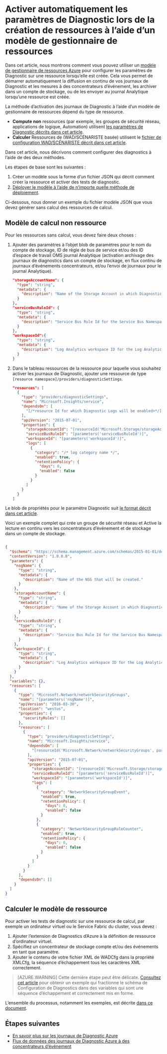 <properties
    pageTitle="Activer automatiquement les paramètres de Diagnostic à l’aide d’un modèle de gestionnaire de ressources | Microsoft Azure"
    description="Apprenez à utiliser un modèle de gestionnaire de ressources pour créer les paramètres de diagnostic qui vous permet de diffuser vos journaux de diagnostic à des concentrateurs d’événement ou de les stocker dans un compte de stockage."
    authors="johnkemnetz"
    manager="rboucher"
    editor=""
    services="monitoring-and-diagnostics"
    documentationCenter="monitoring-and-diagnostics"/>

<tags
    ms.service="monitoring-and-diagnostics"
    ms.workload="na"
    ms.tgt_pltfrm="na"
    ms.devlang="na"
    ms.topic="article"
    ms.date="09/26/2016"
    ms.author="johnkem"/>

# <a name="automatically-enable-diagnostic-settings-at-resource-creation-using-a-resource-manager-template"></a>Activer automatiquement les paramètres de Diagnostic lors de la création de ressources à l’aide d’un modèle de gestionnaire de ressources
Dans cet article, nous montrons comment vous pouvez utiliser un [modèle de gestionnaire de ressources Azure](../resource-group-authoring-templates.md) pour configurer les paramètres de Diagnostic sur une ressource lorsqu’elle est créée. Cela vous permet de démarrer automatiquement la diffusion en continu de vos journaux de Diagnostic et les mesures à des concentrateurs d’événement, les archiver dans un compte de stockage, ou de les envoyer au journal Analytique lorsqu’une ressource est créée.

La méthode d’activation des journaux de Diagnostic à l’aide d’un modèle de gestionnaire de ressources dépend du type de ressource.

- **Compute non** ressources (par exemple, les groupes de sécurité réseau, applications de logique, Automation) utilisent [les paramètres de Diagnostic décrits dans cet article](./monitoring-overview-of-diagnostic-logs.md#diagnostic-settings).
- **Calculer** Ressources de (WAD/SCÉNARISTE basée) utilisent le [fichier de configuration WAD/SCÉNARISTE décrit dans cet article](../vs-azure-tools-diagnostics-for-cloud-services-and-virtual-machines.md).

Dans cet article, nous décrivons comment configurer des diagnostics à l’aide de des deux méthodes.

Les étapes de base sont les suivantes :

1. Créer un modèle sous la forme d’un fichier JSON qui décrit comment créer la ressource et activer des tests de diagnostic.
2. [Déployer le modèle à l’aide de n’importe quelle méthode de déploiement](../resource-group-template-deploy.md).

Ci-dessous, nous donner un exemple du fichier modèle JSON que vous devez générer sans calcul des ressources de calcul.

## <a name="non-compute-resource-template"></a>Modèle de calcul non ressource
Pour les ressources sans calcul, vous devez faire deux choses :

1. Ajouter des paramètres à l’objet blob de paramètres pour le nom du compte de stockage, ID de règle de bus de service et/ou des ID d’espace de travail OMS journal Analytique (activation archivage des journaux de diagnostics dans un compte de stockage, en flux continu de journaux d’événements concentrateurs, et/ou l’envoi de journaux pour le journal Analytique).

    ```json
    "storageAccountName": {
      "type": "string",
      "metadata": {
        "description": "Name of the Storage Account in which Diagnostic Logs should be saved."
      }
    },
    "serviceBusRuleId": {
      "type": "string",
      "metadata": {
        "description": "Service Bus Rule Id for the Service Bus Namespace in which the Event Hub should be created or streamed to."
      }
    },
    "workspaceId":{
      "type": "string",
      "metadata": {
        "description": "Log Analytics workspace ID for the Log Analytics workspace to which logs will be sent."
      }
    }
    ```
2. Dans le tableau ressources de la ressource pour laquelle vous souhaitez activer les journaux de Diagnostic, ajouter une ressource de type `[resource namespace]/providers/diagnosticSettings`.

    ```json
    "resources": [
      {
        "type": "providers/diagnosticSettings",
        "name": "Microsoft.Insights/service",
        "dependsOn": [
          "[/*resource Id for which Diagnostic Logs will be enabled>*/]"
        ],
        "apiVersion": "2015-07-01",
        "properties": {
          "storageAccountId": "[resourceId('Microsoft.Storage/storageAccounts', parameters('storageAccountName'))]",
          "serviceBusRuleId": "[parameters('serviceBusRuleId')]",
          "workspaceId": "[parameters('workspaceId')]",
          "logs": [ 
            {
              "category": "/* log category name */",
              "enabled": true,
              "retentionPolicy": {
                "days": 0,
                "enabled": false
              }
            }
          ]
        }
      }
    ]
    ```

Le blob de propriétés pour le paramètre Diagnostic suit [le format décrit dans cet article](https://msdn.microsoft.com/library/azure/dn931931.aspx).

Voici un exemple complet qui crée un groupe de sécurité réseau et Active la lecture en continu vers les concentrateurs d’événement et de stockage dans un compte de stockage.

```json

{
  "$schema": "https://schema.management.azure.com/schemas/2015-01-01/deploymentTemplate.json#",
  "contentVersion": "1.0.0.0",
  "parameters": {
    "nsgName": {
      "type": "string",
      "metadata": {
        "description": "Name of the NSG that will be created."
      }
    },
    "storageAccountName": {
      "type": "string",
      "metadata": {
        "description": "Name of the Storage Account in which Diagnostic Logs should be saved."
      }
    },
    "serviceBusRuleId": {
      "type": "string",
      "metadata": {
        "description": "Service Bus Rule Id for the Service Bus Namespace in which the Event Hub should be created or streamed to."
      }
    },
    "workspaceId": {
      "type": "string",
      "metadata": {
        "description": "Log Analytics workspace ID for the Log Analytics workspace to which logs will be sent."
      }
    }
  },
  "variables": {},
  "resources": [
    {
      "type": "Microsoft.Network/networkSecurityGroups",
      "name": "[parameters('nsgName')]",
      "apiVersion": "2016-03-30",
      "location": "westus",
      "properties": {
        "securityRules": []
      },
      "resources": [
        {
          "type": "providers/diagnosticSettings",
          "name": "Microsoft.Insights/service",
          "dependsOn": [
            "[resourceId('Microsoft.Network/networkSecurityGroups', parameters('nsgName'))]"
          ],
          "apiVersion": "2015-07-01",
          "properties": {
            "storageAccountId": "[resourceId('Microsoft.Storage/storageAccounts', parameters('storageAccountName'))]",
            "serviceBusRuleId": "[parameters('serviceBusRuleId')]",
            "workspaceId": "[parameters('workspaceId')]",
            "logs": [
              {
                "category": "NetworkSecurityGroupEvent",
                "enabled": true,
                "retentionPolicy": {
                  "days": 0,
                  "enabled": false
                }
              },
              {
                "category": "NetworkSecurityGroupRuleCounter",
                "enabled": true,
                "retentionPolicy": {
                  "days": 0,
                  "enabled": false
                }
              }
            ]
          }
        }
      ],
      "dependsOn": []
    }
  ]
}

```

## <a name="compute-resource-template"></a>Calculer le modèle de ressource
Pour activer les tests de diagnostic sur une ressource de calcul, par exemple un ordinateur virtuel ou le Service Fabric du cluster, vous devez :

1. Ajouter l’extension de Diagnostics d’Azure à la définition de ressource d’ordinateur virtuel.
2. Spécifiez un concentrateur de stockage compte et/ou des événements en tant que paramètre.
3. Ajouter le contenu de votre fichier XML de WADCfg dans la propriété XMLCfg, la séquence d’échappement tous les caractères XML correctement.

> [AZURE.WARNING] Cette dernière étape peut être délicate. [Consultez cet article](../virtual-machines/virtual-machines-windows-extensions-diagnostics-template.md#diagnostics-configuration-variables) pour obtenir un exemple qui fractionne le schéma de Configuration de Diagnostics dans des variables qui sont une séquence d’échappement et correctement mis en forme.

L’ensemble du processus, notamment les exemples, est décrite [dans ce document](../virtual-machines/virtual-machines-windows-extensions-diagnostics-template.md).


## <a name="next-steps"></a>Étapes suivantes
- [En savoir plus sur les journaux de Diagnostic Azure](./monitoring-overview-of-diagnostic-logs.md)
- [Flux de données des journaux de Diagnostic Azure à des concentrateurs d’événement](./monitoring-stream-diagnostic-logs-to-event-hubs.md)
